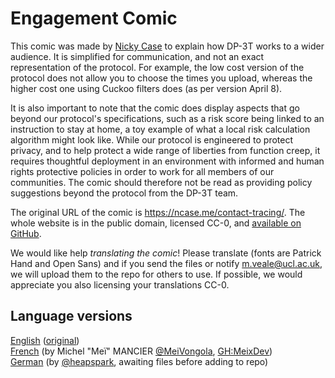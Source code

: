 # Engagement Comic

This comic was made by [Nicky Case](https://ncase.me/) to explain how DP-3T works to a wider audience. It is simplified for communication, and not an exact representation of the protocol. For example, the low cost version of the protocol does not allow you to choose the times you upload, whereas the higher cost one using Cuckoo filters does (as per version April 8).

It is also important to note that the comic does display aspects that go beyond our protocol's specifications, such as a risk score being linked to an instruction to stay at home, a toy example of what a local risk calculation algorithm might look like. While our protocol is engineered to protect privacy, and to help protect a wide range of liberties from function creep, it requires thoughtful deployment in an environment with informed and human rights protective policies in order to work for all members of our communities. The comic should therefore not be read as providing policy suggestions beyond the protocol from the DP-3T team.

The original URL of the comic is https://ncase.me/contact-tracing/. The whole website is in the public domain, licensed CC-0, and [available on GitHub](https://github.com/ncase/ncase.github.io).

We would like help *translating the comic*! Please translate (fonts are Patrick Hand and Open Sans) and if you send the files or notify m.veale@ucl.ac.uk, we will upload them to the repo for others to use. If possible, we would appreciate you also licensing your translations CC-0.

## Language versions
[English](https://github.com/DP-3T/documents/tree/master/public%20engagement/cartoon/fr) ([original](https://ncase.me/contact-tracing/))  
[French](https://github.com/DP-3T/documents/tree/master/public%20engagement/cartoon/fr) (by Michel "Meï" MANCIER [@MeiVongola](https://twitter.com/meivongola), [GH:MeixDev](github.com/MeixDev))  
[German](https://twitter.com/heapspark/status/1248339741155774464) (by [@heapspark](https://twitter.com/heapspark), awaiting files before adding to repo)
